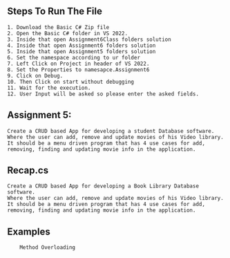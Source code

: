 ## Steps To Run The File
    1. Download the Basic C# Zip file
    2. Open the Basic C# folder in VS 2022.
    3. Inside that open Assignment6Class folders solution 
    4. Inside that open Assignment6 folders solution 
    5. Inside that open Assignment5 folders solution 
    6. Set the namespace according to ur folder
    7. Left Click on Project in header of VS 2022.
    8. Set the Properties to namesapce.Assignment6
    9. Click on Debug.
    10. Then Click on start without debugging
    11. Wait for the execution.
    12. User Input will be asked so please enter the asked fields.

## Assignment 5:
    Create a CRUD based App for developing a student Database software.
    Where the user can add, remove and update movies of his Video library. 
    It should be a menu driven program that has 4 use cases for add, removing, finding and updating movie info in the application.

## Recap.cs
    Create a CRUD based App for developing a Book Library Database software.
    Where the user can add, remove and update movies of his Video library. 
    It should be a menu driven program that has 4 use cases for add, removing, finding and updating movie info in the application.

## Examples 
        Method Overloading 
